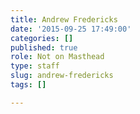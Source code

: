 ```yaml
---
title: Andrew Fredericks
date: '2015-09-25 17:49:00'
categories: []
published: true
role: Not on Masthead
type: staff
slug: andrew-fredericks
tags: []

---
```

